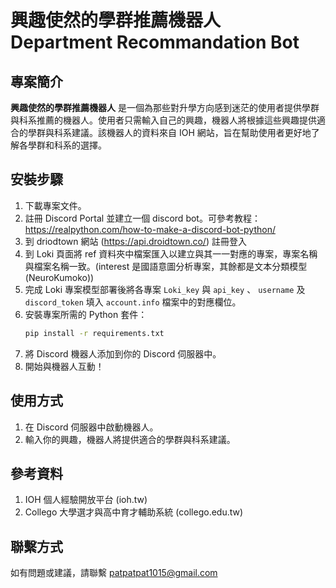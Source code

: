 # 興趣使然的學群推薦機器人 Department Recommandation Bot

## 專案簡介

**興趣使然的學群推薦機器人** 是一個為那些對升學方向感到迷茫的使用者提供學群與科系推薦的機器人。使用者只需輸入自己的興趣，機器人將根據這些興趣提供適合的學群與科系建議。該機器人的資料來自 IOH 網站，旨在幫助使用者更好地了解各學群和科系的選擇。

## 安裝步驟

1. 下載專案文件。
2. 註冊 Discord Portal 並建立一個 discord bot。可參考教程：https://realpython.com/how-to-make-a-discord-bot-python/
3. 到 driodtown 網站 (https://api.droidtown.co/) 註冊登入
4. 到 Loki 頁面將 ref 資料夾中檔案匯入以建立與其一一對應的專案，專案名稱與檔案名稱一致。(interest 是國語意圖分析專案，其餘都是文本分類模型(NeuroKumoko))
5. 完成 Loki 專案模型部署後將各專案 `Loki_key` 與 `api_key` 、 `username` 及 `discord_token` 填入 `account.info` 檔案中的對應欄位。
6. 安裝專案所需的 Python 套件：
    ```bash
    pip install -r requirements.txt
    ```
7. 將 Discord 機器人添加到你的 Discord 伺服器中。
8. 開始與機器人互動！

## 使用方式

1. 在 Discord 伺服器中啟動機器人。
2. 輸入你的興趣，機器人將提供適合的學群與科系建議。

## 參考資料

1. IOH 個人經驗開放平台 (ioh.tw)
2. Collego 大學選才與高中育才輔助系統 (collego.edu.tw)

## 聯繫方式

如有問題或建議，請聯繫 patpatpat1015@gmail.com
